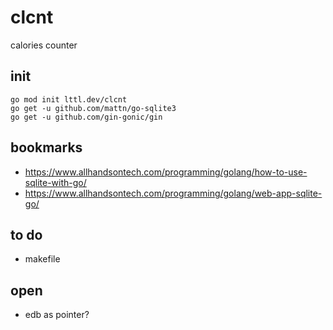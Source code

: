 # clcnt

calories counter

## init

```
go mod init lttl.dev/clcnt
go get -u github.com/mattn/go-sqlite3
go get -u github.com/gin-gonic/gin
```

## bookmarks

- https://www.allhandsontech.com/programming/golang/how-to-use-sqlite-with-go/
- https://www.allhandsontech.com/programming/golang/web-app-sqlite-go/

## to do

- makefile

## open

- edb as pointer?